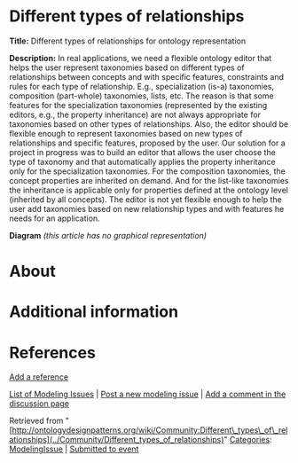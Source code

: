 #  Different types of relationships


__Title:__ Different types of relationships for ontology representation


__Description:__ In real applications, we need a flexible ontology editor that helps the user represent taxonomies based on different types of relationships between concepts and with specific features, constraints and rules for each type of relationship. E.g., specialization (is-a) taxonomies, composition (part-whole) taxonomies, lists, etc. The reason is that some features for the specialization taxonomies (represented by the existing editors, e.g., the property inheritance) are not always appropriate for taxonomies based on other types of relationships.
Also, the editor should be flexible enough to represent taxonomies based on new types of relationships and specific features, proposed by the user.
Our solution for a project in progress was to build an editor that allows the user choose the type of taxonomy and that automatically applies the property inheritance only for the specialization taxonomies. For the composition taxonomies, the concept properties are inherited on demand. And for the list-like taxonomies the inheritance is applicable only for properties defined at the ontology level (inherited by all concepts). The editor is not yet flexible enough to help the user add taxonomies based on new relationship types and with features he needs for an application. 


__Diagram__
_(this article has no graphical representation)_



#  About


  




#  Additional information


#  References


[Add a reference](index.php@title=Odp%253AAdd_reference&subject=Community%253ADifferent+types+of+relationships.html "http://ontologydesignpatterns.org/wiki/index.php?title=Odp:Add_reference&subject=Community%3ADifferent+types+of+relationships")


  




 [List of Modeling Issues](../Community/Main "Community:Main") | [Post a new modeling issue](../Community/PostModelingIssue "Community:PostModelingIssue") | [Add a comment in the discussion page](index.php@title=Odp%253AAdd_comment&target=Community_talk%253ADifferent_types_of_relationships.html#New_comment "http://ontologydesignpatterns.org/wiki/index.php?title=Odp:Add_comment&target=Community_talk:Different_types_of_relationships#New_comment")


Retrieved from "[http://ontologydesignpatterns.org/wiki/Community:Different\_types\_of\_relationships](../Community/Different_types_of_relationships)"
 [Categories](http://ontologydesignpatterns.org/wiki/Special:Categories "Special:Categories"): [ModelingIssue](../Category/ModelingIssue "Category:ModelingIssue") | [Submitted to event](../Category/Submitted_to_event "Category:Submitted to event")